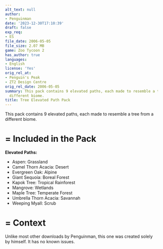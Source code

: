 ```yaml
---
alt_text: null
author:
- Penguinman
date: '2023-12-30T17:10:39'
draft: false
exp_req:
- ES
file_date: 2006-05-05
file_size: 2.07 MB
game: Zoo Tycoon 2
has_author: true
languages:
- English
license: 'Yes'
orig_rel_at:
- Penguin's Peak
- ZT2 Design Centre
orig_rel_date: 2006-05-05
summary: This pack contains 9 elevated paths, each made to resemble a tree from a
  different biome.
title: Tree Elevated Path Pack
---
```

This pack contains 9 elevated paths, each made to resemble a tree from a different biome.

=
Included in the Pack
=

**Elevated Paths:**
- Aspen: Grassland
- Camel Thorn Acacia: Desert
- Evergreen Oak: Alpine
- Giant Sequoia: Boreal Forest
- Kapok Tree: Tropical Rainforest
- Mangrove: Wetlands
- Maple Tree: Temperate Forest
- Umbrella Thorn Acacia: Savannah
- Weeping Myall: Scrub

=
Context
=

Unlike most other downloads by Penguinman, this one was created solely by himself. It has no known issues.